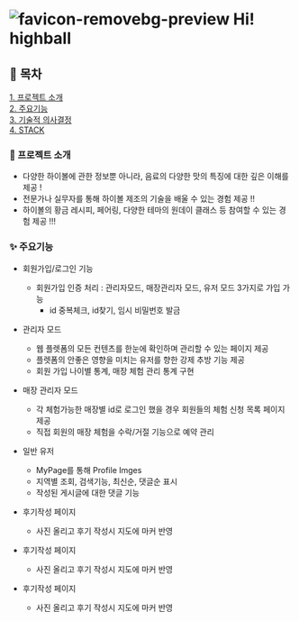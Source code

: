 # ![favicon-removebg-preview](https://github.com/jominuk/hihighball_project/assets/117640309/a126587b-ff0d-4ea0-991c-caea71797706) Hi! highball


## 📝 목차

[1. 프로젝트 소개](#-프로젝트-소개)<br>
[2. 주요기능](#-주요기능)<br>
[3. 기술적 의사결정](#-기술적-의사결정)<br>
[4. STACK](#-stack)<br>

### 📢 프로젝트 소개

- 다양한 하이볼에 관한 정보뿐 아니라, 음료의 다양한 맛의 특징에 대한 깊은 이해를 제공 !
- 전문가나 실무자를 통해 하이볼 제조의 기술을 배울 수 있는 경험 제공 !!
- 하이볼의 황금 레시피, 페어링, 다양한 테마의 원데이 클래스 등 참여할 수 있는 경험 제공 !!!


### ✨ 주요기능

- 회원가입/로그인 기능
  - 회원가입 인증 처리 : 관리자모드, 매장관리자 모드, 유저 모드 3가지로 가입 가능
    - id 중복체크, id찾기, 임시 비밀번호 발금

- 관리자 모드
  - 웹 플렛폼의 모든 컨텐츠를 한눈에 확인하며 관리할 수 있는 페이지 제공
  - 플렛폼의 안좋은 영향을 미치는 유저를 향한 강제 추방 기능 제공
  - 회원 가입 나이별 통계, 매장 체험 관리 통계 구현

- 매장 관리자 모드
  - 각 체험가능한 매장별 id로 로그인 했을 경우 회원들의 체험 신청 목록 페이지 제공
  - 직접 회원의 매장 체험을 수락/거절 기능으로 예약 관리

- 일반 유저
  - MyPage를 통해 Profile Imges
  - 지역별 조회, 검색기능, 최신순, 댓글순 표시
  - 작성된 게시글에 대한 댓글 기능
- 후기작성 페이지
  - 사진 올리고 후기 작성시 지도에 마커 반영
- 후기작성 페이지
  - 사진 올리고 후기 작성시 지도에 마커 반영
- 후기작성 페이지
  - 사진 올리고 후기 작성시 지도에 마커 반영 

